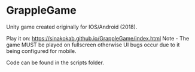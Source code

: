 # GrappleGame

Unity game created originally for IOS/Android (2018).

Play it on: https://sinakokab.github.io/GrappleGame/index.html
Note - The game MUST be played on fullscreen otherwise UI bugs occur due to it being configured for mobile.

Code can be found in the scripts folder.
